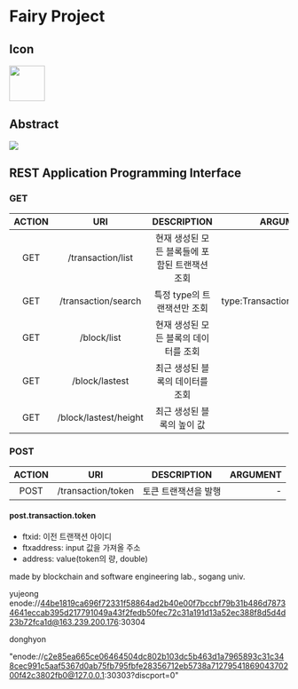 # Fairy Project

## Icon

<img src="http://selab.sogang.ac.kr/img/fairy/logo.png" width="64px" height="64px">

## Abstract

<img src="http://selab.sogang.ac.kr/img/fairy/what.png">  

## REST Application Programming Interface

### GET
| ACTION  |      URI      |  DESCRIPTION | ARGUMENT |
|:------------------:|:-------------:|:------:|------:|
| GET |/transaction/list|현재 생성된 모든 블록들에 포함된 트랜잭션 조회 |-
| GET |/transaction/search| 특정 type의 트랜잭션만 조회 | type:TransactionType
| GET |/block/list| 현재 생성된 모든 블록의 데이터를 조회 | -
| GET |/block/lastest| 최근 생성된 블록의 데이터를 조회 | -
| GET |/block/lastest/height| 최근 생성된 블록의 높이 값 | -


### POST
| ACTION  |      URI      |  DESCRIPTION | ARGUMENT |
|:------------------:|:-------------:|:------:|------:|
| POST |/transaction/token|토큰 트랜잭션을 발행 |-



#### post.transaction.token
 - ftxid: 이전 트랜잭션 아이디
 - ftxaddress: input 값을 가져올 주소
 - address: value(token의 량, double)

made by blockchain and software engineering lab., sogang univ.

yujeong
 enode://44be1819ca696f72331f58864ad2b40e00f7bccbf79b31b486d78734641eccab395d217791049a43f2fedb50fec72c31a191d13a52ec388f8d5d4d23b72fca1d@163.239.200.176:30304

donghyon

"enode://c2e85ea665ce06464504dc802b103dc5b463d1a7965893c31c348cec991c5aaf5367d0ab75fb795fbfe28356712eb5738a7127954186904370200f42c3802fb0@127.0.0.1:30303?discport=0"
